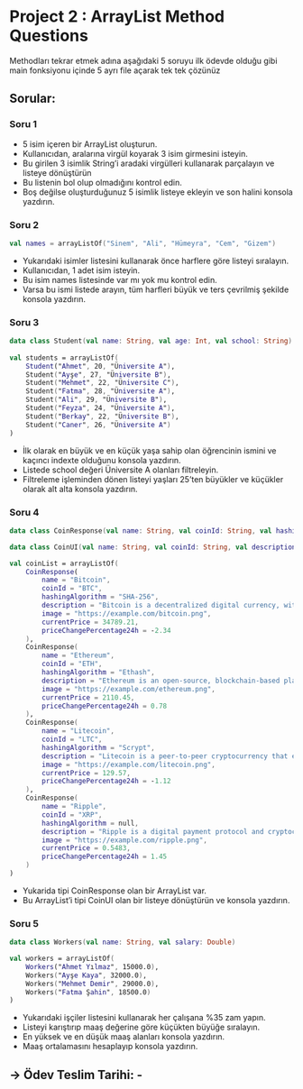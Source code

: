 
# Project 2 : ArrayList Method Questions

Methodları tekrar etmek adına aşağıdaki 5 soruyu ilk ödevde olduğu gibi main fonksiyonu içinde 5 ayrı file açarak tek tek çözünüz

## Sorular:

### Soru 1
- 5 isim içeren bir ArrayList oluşturun.
- Kullanıcıdan, aralarına virgül koyarak 3 isim girmesini isteyin.
- Bu girilen 3 isimlik String’i aradaki virgülleri kullanarak parçalayın ve listeye dönüştürün
- Bu listenin bol olup olmadığını kontrol edin.
- Boş değilse oluşturduğunuz 5 isimlik listeye ekleyin ve son halini konsola yazdırın.

### Soru 2
```kotlin
val names = arrayListOf("Sinem", "Ali", "Hümeyra", "Cem", "Gizem")
```
- Yukarıdaki isimler listesini kullanarak önce harflere göre listeyi sıralayın.
- Kullanıcıdan, 1 adet isim isteyin.
- Bu isim names listesinde var mı yok mu kontrol edin.
- Varsa bu ismi listede arayın, tüm harfleri büyük ve ters çevrilmiş şekilde konsola yazdırın.

### Soru 3
```kotlin
data class Student(val name: String, val age: Int, val school: String)  
  
val students = arrayListOf(  
    Student("Ahmet", 20, "Üniversite A"),  
    Student("Ayşe", 27, "Üniversite B"),  
    Student("Mehmet", 22, "Üniversite C"),  
    Student("Fatma", 28, "Üniversite A"),  
    Student("Ali", 29, "Üniversite B"),  
    Student("Feyza", 24, "Üniversite A"),  
    Student("Berkay", 22, "Üniversite B"),  
    Student("Caner", 26, "Üniversite A")  
)
```
- İlk olarak en büyük ve en küçük yaşa sahip olan öğrencinin ismini ve kaçıncı indexte olduğunu konsola yazdırın.
- Listede school değeri Üniversite A olanları filtreleyin.
- Filtreleme işleminden dönen listeyi yaşları 25’ten büyükler ve küçükler olarak alt alta konsola yazdırın.

### Soru 4
```kotlin
data class CoinResponse(val name: String, val coinId: String, val hashingAlgorithm: String, val description: String, val image: String, val currentPrice: Float, val priceChangePercentage24h: Float)

data class CoinUI(val name: String, val coinId: String, val description: String, val image: String)

val coinList = arrayListOf(
    CoinResponse(
        name = "Bitcoin",
        coinId = "BTC",
        hashingAlgorithm = "SHA-256",
        description = "Bitcoin is a decentralized digital currency, without a central bank or single administrator.",
        image = "https://example.com/bitcoin.png",
        currentPrice = 34789.21,
        priceChangePercentage24h = -2.34
    ),
    CoinResponse(
        name = "Ethereum",
        coinId = "ETH",
        hashingAlgorithm = "Ethash",
        description = "Ethereum is an open-source, blockchain-based platform that enables developers to build and deploy smart contracts.",
        image = "https://example.com/ethereum.png",
        currentPrice = 2110.45,
        priceChangePercentage24h = 0.78
    ),
    CoinResponse(
        name = "Litecoin",
        coinId = "LTC",
        hashingAlgorithm = "Scrypt",
        description = "Litecoin is a peer-to-peer cryptocurrency that enables instant, near-zero cost payments to anyone in the world.",
        image = "https://example.com/litecoin.png",
        currentPrice = 129.57,
        priceChangePercentage24h = -1.12
    ),
    CoinResponse(
        name = "Ripple",
        coinId = "XRP",
        hashingAlgorithm = null,
        description = "Ripple is a digital payment protocol and cryptocurrency that is designed to facilitate fast, low-cost international money transfers.",
        image = "https://example.com/ripple.png",
        currentPrice = 0.5483,
        priceChangePercentage24h = 1.45
    )
)
```
- Yukarida tipi CoinResponse olan bir ArrayList var.
- Bu ArrayList’i tipi CoinUI olan bir listeye dönüştürün ve konsola yazdırın.

### Soru 5
```kotlin
data class Workers(val name: String, val salary: Double)

val workers = arrayListOf(
    Workers("Ahmet Yılmaz", 15000.0),
    Workers("Ayşe Kaya", 32000.0),
    Workers("Mehmet Demir", 29000.0),
    Workers("Fatma Şahin", 18500.0)
)
```
- Yukarıdaki işçiler listesini kullanarak her çalışana %35 zam yapın.
- Listeyi karıştırıp maaş değerine göre küçükten büyüğe sıralayın.
- En yüksek ve en düşük maaş alanları konsola yazdırın.
- Maaş ortalamasını hesaplayıp konsola yazdırın.

## -> Ödev Teslim Tarihi: -
